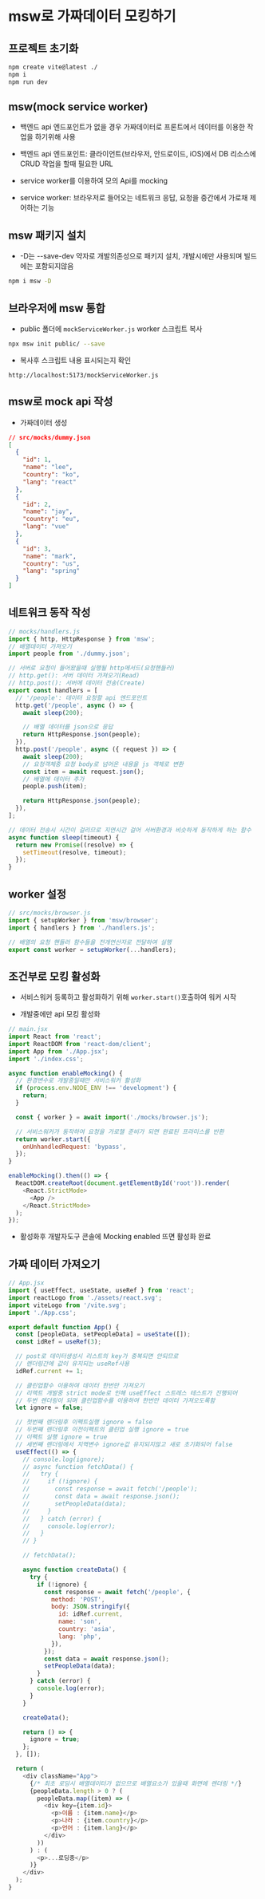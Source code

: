 # msw로 가짜데이터 모킹하기

## 프로젝트 초기화

```bash
npm create vite@latest ./
npm i
npm run dev
```

## msw(mock service worker)

- 백엔드 api 엔드포인트가 없을 경우 가짜데이터로 프론트에서 데이터를 이용한 작업을 하기위해 사용

- 백엔드 api 엔드포인트: 클라이언트(브라우저, 안드로이드, iOS)에서 DB 리소스에 CRUD 작업을 할때 필요한 URL

- service worker를 이용하여 모의 Api를 mocking

- service worker: 브라우저로 들어오는 네트워크 응답, 요청을 중간에서 가로채 제어하는 기능

## msw 패키지 설치

- -D는 --save-dev 약자로 개발의존성으로 패키지 설치, 개발시에만 사용되며 빌드에는 포함되지않음

```bash
npm i msw -D
```

## 브라우저에 msw 통합

- public 폴더에 `mockServiceWorker.js` worker 스크립트 복사

```bash
npx msw init public/ --save
```

- 복사후 스크립트 내용 표시되는지 확인

```url
http://localhost:5173/mockServiceWorker.js
```

## msw로 mock api 작성

- 가짜데이터 생성

```json
// src/mocks/dummy.json
[
  {
    "id": 1,
    "name": "lee",
    "country": "ko",
    "lang": "react"
  },
  {
    "id": 2,
    "name": "jay",
    "country": "eu",
    "lang": "vue"
  },
  {
    "id": 3,
    "name": "mark",
    "country": "us",
    "lang": "spring"
  }
]
```

## 네트워크 동작 작성

```js
// mocks/handlers.js
import { http, HttpResponse } from 'msw';
// 배열데이터 가져오기
import people from './dummy.json';

// 서버로 요청이 들어왔을때 실행될 http메서드(요청핸들러)
// http.get(): 서버 데이터 가져오기(Read)
// http.post(): 서버에 데이터 전송(Create)
export const handlers = [
  // '/people': 데이터 요청할 api 엔드포인트
  http.get('/people', async () => {
    await sleep(200);

    // 배열 데이터를 json으로 응답
    return HttpResponse.json(people);
  }),
  http.post('/people', async ({ request }) => {
    await sleep(200);
    // 요청객체중 요청 body로 넘어온 내용을 js 객체로 변환
    const item = await request.json();
    // 배열에 데이터 추가
    people.push(item);

    return HttpResponse.json(people);
  }),
];

// 데이터 전송시 시간이 걸리므로 지연시간 걸어 서버환경과 비슷하게 동작하게 하는 함수
async function sleep(timeout) {
  return new Promise((resolve) => {
    setTimeout(resolve, timeout);
  });
}
```

## worker 설정

```js
// src/mocks/browser.js
import { setupWorker } from 'msw/browser';
import { handlers } from './handlers.js';

// 배열의 요청 핸들러 함수들을 전개연산자로 전달하여 실행
export const worker = setupWorker(...handlers);
```

## 조건부로 모킹 활성화

- 서비스워커 등록하고 활성화하기 위해 `worker.start()`호출하여 워커 시작

- 개발중에만 api 모킹 활성화

```js
// main.jsx
import React from 'react';
import ReactDOM from 'react-dom/client';
import App from './App.jsx';
import './index.css';

async function enableMocking() {
  // 환경변수로 개발중일때만 서비스워커 활성화
  if (process.env.NODE_ENV !== 'development') {
    return;
  }

  const { worker } = await import('./mocks/browser.js');

  // 서비스워커가 동작하여 요청을 가로챌 준비가 되면 완료된 프라미스를 반환
  return worker.start({
    onUnhandledRequest: 'bypass',
  });
}

enableMocking().then(() => {
  ReactDOM.createRoot(document.getElementById('root')).render(
    <React.StrictMode>
      <App />
    </React.StrictMode>
  );
});
```

- 활성화후 개발자도구 콘솔에 Mocking enabled 뜨면 활성화 완료

## 가짜 데이터 가져오기

```js
// App.jsx
import { useEffect, useState, useRef } from 'react';
import reactLogo from './assets/react.svg';
import viteLogo from '/vite.svg';
import './App.css';

export default function App() {
  const [peopleData, setPeopleData] = useState([]);
  const idRef = useRef(3);

  // post로 데이터생성시 리스트의 key가 중복되면 안되므로
  // 렌더링간에 값이 유지되는 useRef사용
  idRef.current += 1;

  // 클린업함수 이용하여 데이터 한번만 가져오기
  // 리액트 개발중 strict mode로 인해 useEffect 스트레스 테스트가 진행되어
  // 두번 렌더링이 되며 클린업함수를 이용하여 한번만 데이터 가져오도록함
  let ignore = false;

  // 첫번째 렌더링후 이펙트실행 ignore = false
  // 두번째 렌더링후 이전이펙트의 클린업 실행 ignore = true
  // 이펙트 실행 ignore = true
  // 세번째 렌더링에서 지역변수 ignore값 유지되지않고 새로 초기화되어 false
  useEffect(() => {
    // console.log(ignore);
    // async function fetchData() {
    //   try {
    //     if (!ignore) {
    //       const response = await fetch('/people');
    //       const data = await response.json();
    //       setPeopleData(data);
    //     }
    //   } catch (error) {
    //     console.log(error);
    //   }
    // }

    // fetchData();

    async function createData() {
      try {
        if (!ignore) {
          const response = await fetch('/people', {
            method: 'POST',
            body: JSON.stringify({
              id: idRef.current,
              name: 'son',
              country: 'asia',
              lang: 'php',
            }),
          });
          const data = await response.json();
          setPeopleData(data);
        }
      } catch (error) {
        console.log(error);
      }
    }

    createData();

    return () => {
      ignore = true;
    };
  }, []);

  return (
    <div className="App">
      {/* 최초 로딩시 배열데이터가 없으므로 배열요소가 있을때 화면에 렌더링 */}
      {peopleData.length > 0 ? (
        peopleData.map((item) => (
          <div key={item.id}>
            <p>이름 : {item.name}</p>
            <p>나라 : {item.country}</p>
            <p>언어 : {item.lang}</p>
          </div>
        ))
      ) : (
        <p>...로딩중</p>
      )}
    </div>
  );
}
```
